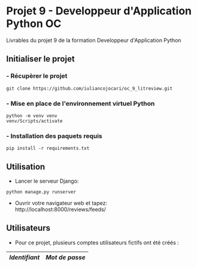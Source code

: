 # Projet 9 - Developpeur d'Application Python OC

Livrables du projet 9 de la formation Developpeur d'Application Python

## Initialiser le projet

### - Récupèrer le projet
```
git clone https://github.com/iuliancojocari/oc_9_litreview.git
```

### - Mise en place de l'environnement virtuel Python
```
python -m venv venv
venv/Scripts/activate
```

### - Installation des paquets requis
```
pip install -r requirements.txt
```

## Utilisation

- Lancer le serveur Django:

```
python manage.py runserver
```

- Ouvrir votre navigateur web et tapez:  http://localhost:8000/reviews/feeds/

## Utilisateurs

- Pour ce projet, plusieurs comptes utilisateurs fictifs ont été créés : 

| *Identifiant* | *Mot de passe* |
|---------------|----------------|
